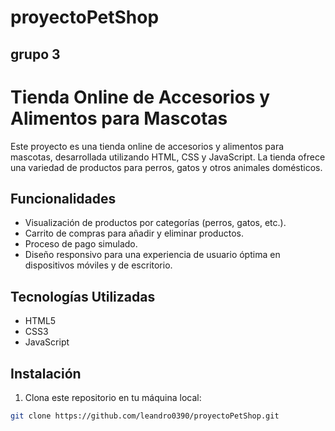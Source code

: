 # proyectoPetShop 
## grupo 3

# Tienda Online de Accesorios y Alimentos para Mascotas

Este proyecto es una tienda online de accesorios y alimentos para mascotas, desarrollada utilizando HTML, CSS y JavaScript. La tienda ofrece una variedad de productos para perros, gatos y otros animales domésticos.

## Funcionalidades

- Visualización de productos por categorías (perros, gatos, etc.).
- Carrito de compras para añadir y eliminar productos.
- Proceso de pago simulado.
- Diseño responsivo para una experiencia de usuario óptima en dispositivos móviles y de escritorio.

## Tecnologías Utilizadas

- HTML5
- CSS3
- JavaScript

## Instalación

1. Clona este repositorio en tu máquina local:

```bash
git clone https://github.com/leandro0390/proyectoPetShop.git
